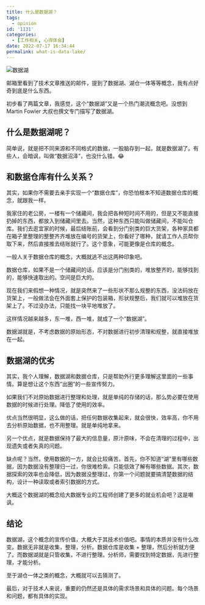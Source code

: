 ```yaml
---
title: 什么是数据湖？
tags:
  - opinion
id: '1131'
categories:
  - [工作相关, 心得体会]
date: 2022-07-17 16:34:44
permalink: what-is-data-lake/
---
```


![数据湖](../images/2022/07/data-lake.png)

邮箱里看到了技术文章推送的邮件，提到了数据湖、湖仓一体等等概念，我有点好奇到底是什么东西。

初步看了两篇文章，我感觉，这个“数据湖”又是一个热门潮流概念吧。没想到 Martin Fowler 大叔也撰文专门描写了数据湖。

<!--more-->

## 什么是数据湖呢？

简单说，就是把不同来源和不同格式的数据，一股脑存到一起，就是数据湖了。有些人，会暗讽，叫做“数据沼泽”，也没什么错。😂

## 和数据仓库有什么关系？

其实，如果你不需要去亲手实现一个“数据仓库”，你恐怕根本不知道数据仓库的概念，就跟我一样。

我家住的老公房，一楼有一个储藏间，我会把各种短时间不用的，但是又不能直接扔掉的东西，都放入到储藏间里去。当然，这种东西只能叫做储藏间，不能叫仓库。我们去逛宜家的时候，最后结账前，会看到分门别类的巨大货架，各种家具都在箱子里整理的整整齐齐堆放在编号的货架上，你看好了哪种，就请工作人员帮你取下来，然后直接推去结账就行了。这个意象，可能更像是仓库的概念。

一般人关于数据仓库的概念，大概就逃不出这两种印象吧。

数据仓库，如果不是一个储藏间的话，应该是分门别类的，堆放整齐的，能够找到的，能够快速取出的。空间是巨大的。

现在我们来假想一种情况，就是突然来了一些形状不那么规整的东西，没法码放在货架上，一般做法会在外面套上保护的包装箱，形状规整后，我们就可以堆放在货架上了。不过没办法，只能找一块平地堆放了。

这样情况越来越多，东一堆，西一堆，就成了一个“数据湖”。

数据湖就是，不考虑数据的原始形态，不对数据进行初步清理和规整，就直接堆放在一起。

## 数据湖的优劣

其实，我个人理解，数据湖和数据仓库，只是帮助外行更多理解这里面的一些事情。算是想让这个东西“出圈”的一些宣传努力。

如果我们不对原始数据进行整理和处理，就是单纯的存储的话，那么势必要在使用数据的时候进行处理。降低了使用的效率。

优点当然很明显，这么做的话，把任何数据收集起来，就会很快，效率高，你不用去分析原始数据，也不用整理。就是单纯地拿来。

另一个优点，就是数据保持了最大的信息量，原汁原味，不会在清理的过程中，出现遗失或者失真的问题。

缺点呢？当然，使用数据的一方，就会比较痛苦。首先，你不知道“湖”里有哪些数据，因为数据没有整理归一过，你很难检索。只能低效了解有哪些数据。其次，数据探索的效率也会降低，因为数据没整理过，你第一个问题就要搞清楚数据的结构，设计一种读取或者索引数据的方式。

大概这个数据湖的概念给大数据专业的工程师创建了更多的就业机会吧？这是嘲讽。

## 结论

数据湖，这个概念的宣传价值，大概大于其技术价值吧。事情的本质并没有什么改变。数据无非就是收集，整理，分析。数据仓库是收集 + 整理，然后分析就方便了。而数据湖就是只管收集，不进行整理。分析师，需要找到特定数据，先进行整理，才能分析。

至于湖仓一体之类的概念，大概就可以去猜测了。

最后，对于技术人来说，重要的仍然还是具体的需求场景和具体的问题。每个场景和问题，都有具体的实现。